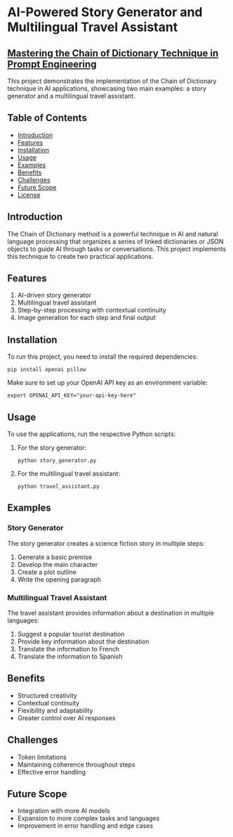 
# AI-Powered Story Generator and Multilingual Travel Assistant
## [Mastering the Chain of Dictionary Technique in Prompt Engineering](https://www.analyticsvidhya.com/blog/2024/07/chain-of-dictionary-technique-in-prompt-engineering/?utm_source=social%20&utm_medium=github)

This project demonstrates the implementation of the Chain of Dictionary technique in AI applications, showcasing two main examples: a story generator and a multilingual travel assistant.

## Table of Contents

- [Introduction](#introduction)
- [Features](#features)
- [Installation](#installation)
- [Usage](#usage)
- [Examples](#examples)
- [Benefits](#benefits)
- [Challenges](#challenges)
- [Future Scope](#future-scope)
- [License](#license)

## Introduction

The Chain of Dictionary method is a powerful technique in AI and natural language processing that organizes a series of linked dictionaries or JSON objects to guide AI through tasks or conversations. This project implements this technique to create two practical applications.

## Features

1. AI-driven story generator
2. Multilingual travel assistant
3. Step-by-step processing with contextual continuity
4. Image generation for each step and final output

## Installation

To run this project, you need to install the required dependencies:

```
pip install openai pillow
```

Make sure to set up your OpenAI API key as an environment variable:

```
export OPENAI_API_KEY="your-api-key-here"
```

## Usage

To use the applications, run the respective Python scripts:

1. For the story generator:
   ```
   python story_generator.py
   ```

2. For the multilingual travel assistant:
   ```
   python travel_assistant.py
   ```

## Examples

### Story Generator

The story generator creates a science fiction story in multiple steps:
1. Generate a basic premise
2. Develop the main character
3. Create a plot outline
4. Write the opening paragraph

### Multilingual Travel Assistant

The travel assistant provides information about a destination in multiple languages:
1. Suggest a popular tourist destination
2. Provide key information about the destination
3. Translate the information to French
4. Translate the information to Spanish

## Benefits

- Structured creativity
- Contextual continuity
- Flexibility and adaptability
- Greater control over AI responses

## Challenges

- Token limitations
- Maintaining coherence throughout steps
- Effective error handling

## Future Scope

- Integration with more AI models
- Expansion to more complex tasks and languages
- Improvement in error handling and edge cases
